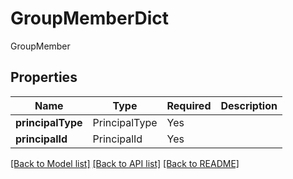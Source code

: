 # GroupMemberDict

GroupMember

## Properties
| Name | Type | Required | Description |
| ------------ | ------------- | ------------- | ------------- |
**principalType** | PrincipalType | Yes |  |
**principalId** | PrincipalId | Yes |  |


[[Back to Model list]](../../README.md#models-v2-link) [[Back to API list]](../../README.md#documentation-for-api-endpoints) [[Back to README]](../../README.md)
